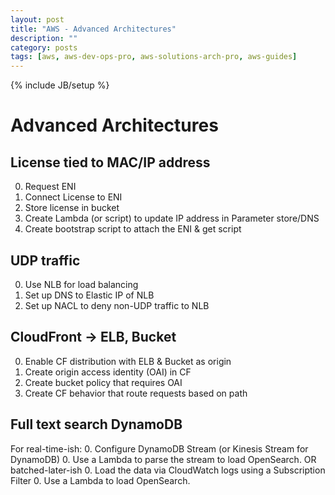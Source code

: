 ```yaml
---
layout: post
title: "AWS - Advanced Architectures"
description: ""
category: posts 
tags: [aws, aws-dev-ops-pro, aws-solutions-arch-pro, aws-guides]
---
```

{% include JB/setup %}

# Advanced Architectures
## License tied to MAC/IP address
0. Request ENI
0. Connect License to ENI
0. Store license in bucket
0. Create Lambda (or script) to update IP address in Parameter store/DNS
0. Create bootstrap script to attach the ENI &amp; get script

## UDP traffic
0. Use NLB for load balancing
0. Set up DNS to Elastic IP of NLB
0. Set up NACL to deny non-UDP traffic to NLB

## CloudFront -> ELB, Bucket
0. Enable CF distribution with ELB &amp; Bucket as origin
0. Create origin access identity (OAI) in CF
0. Create bucket policy that requires OAI
0. Create CF behavior that route requests based on path

## Full text search DynamoDB
For real-time-ish:
0. Configure DynamoDB Stream (or Kinesis Stream for DynamoDB) 
0. Use a Lambda to parse the stream to load OpenSearch. 
OR batched-later-ish
0. Load the data via CloudWatch logs using a Subscription Filter 
0. Use a Lambda to load OpenSearch.